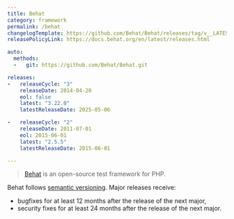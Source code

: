 ```yaml
---
title: Behat
category: framework
permalink: /behat
changelogTemplate: https://github.com/Behat/Behat/releases/tag/v__LATEST__
releasePolicyLink: https://docs.behat.org/en/latest/releases.html

auto:
  methods:
  -   git: https://github.com/Behat/Behat.git

releases:
-   releaseCycle: "3"
    releaseDate: 2014-04-20
    eol: false
    latest: "3.22.0"
    latestReleaseDate: 2025-05-06

-   releaseCycle: "2"
    releaseDate: 2011-07-01
    eol: 2015-06-01
    latest: "2.5.5"
    latestReleaseDate: 2015-06-01

---
```


> [Behat](https://docs.behat.org/en/latest/) is an open-source test framework for PHP.

Behat follows [semantic versioning](https://semver.org). Major releases receive:

- bugfixes for at least 12 months after the release of the next major,
- security fixes for at least 24 months after the release of the next major.
